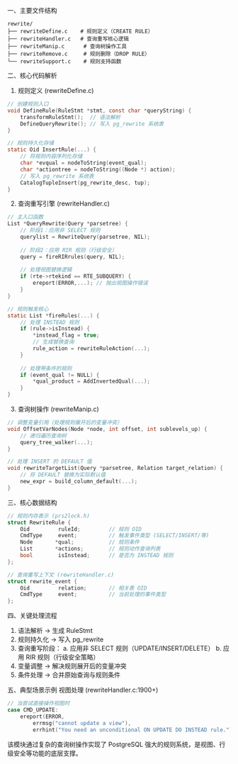 
一、主要文件结构
```
rewrite/
├── rewriteDefine.c    # 规则定义（CREATE RULE）
├── rewriteHandler.c   # 查询重写核心逻辑
├── rewriteManip.c      # 查询树操作工具
├── rewriteRemove.c     # 规则删除（DROP RULE）
└── rewriteSupport.c    # 规则支持函数
```


二、核心代码解析
1. 规则定义 (rewriteDefine.c)

```c
// 创建规则入口
void DefineRule(RuleStmt *stmt, const char *queryString) {
    transformRuleStmt();  // 语法解析
    DefineQueryRewrite(); // 写入 pg_rewrite 系统表
}

// 规则持久化存储
static Oid InsertRule(...) {
    // 将规则内容序列化存储
    char *evqual = nodeToString(event_qual);
    char *actiontree = nodeToString((Node *) action);
    // 写入 pg_rewrite 系统表
    CatalogTupleInsert(pg_rewrite_desc, tup);
}
```

2. 查询重写引擎 (rewriteHandler.c)

```c
// 主入口函数
List *QueryRewrite(Query *parsetree) {
    // 阶段1：应用非 SELECT 规则
    querylist = RewriteQuery(parsetree, NIL);
    
    // 阶段2：应用 RIR 规则（行级安全）
    query = fireRIRrules(query, NIL);
    
    // 处理视图替换逻辑
    if (rte->rtekind == RTE_SUBQUERY) {
        ereport(ERROR,...); // 抛出视图操作错误
    }
}

// 规则触发核心
static List *fireRules(...) {
    // 处理 INSTEAD 规则
    if (rule->isInstead) {
        *instead_flag = true;
        // 生成替换查询
        rule_action = rewriteRuleAction(...);
    }
    
    // 处理带条件的规则
    if (event_qual != NULL) {
        *qual_product = AddInvertedQual(...);
    }
}
```

3. 查询树操作 (rewriteManip.c)

```c
// 调整变量引用（处理规则展开后的变量冲突）
void OffsetVarNodes(Node *node, int offset, int sublevels_up) {
    // 递归遍历查询树
    query_tree_walker(...);
}

// 处理 INSERT 的 DEFAULT 值
void rewriteTargetList(Query *parsetree, Relation target_relation) {
    // 将 DEFAULT 替换为实际默认值
    new_expr = build_column_default(...);
}
```

三、核心数据结构

```c
// 规则内存表示 (prs2lock.h)
struct RewriteRule {
    Oid         ruleId;         // 规则 OID
    CmdType     event;          // 触发事件类型 (SELECT/INSERT/等)
    Node       *qual;           // 规则条件
    List       *actions;        // 规则动作查询列表
    bool        isInstead;      // 是否为 INSTEAD 规则
};

// 查询重写上下文 (rewriteHandler.c)
struct rewrite_event {
    Oid         relation;       // 相关表 OID
    CmdType     event;          // 当前处理的事件类型
};
```

四、关键处理流程
1. 语法解析 → 生成 RuleStmt
2. 规则持久化 → 写入 pg_rewrite
3. 查询重写阶段：
   a. 应用非 SELECT 规则（UPDATE/INSERT/DELETE）
   b. 应用 RIR 规则（行级安全策略）
4. 变量调整 → 解决规则展开后的变量冲突
5. 条件处理 → 合并原始查询与规则条件

五、典型场景示例
视图处理 (rewriteHandler.c:1900+)

```c
// 当尝试直接操作视图时
case CMD_UPDATE:
    ereport(ERROR, 
        errmsg("cannot update a view"),
        errhint("You need an unconditional ON UPDATE DO INSTEAD rule."));
```
该模块通过复杂的查询树操作实现了 PostgreSQL 强大的规则系统，是视图、行级安全等功能的底层支撑。
